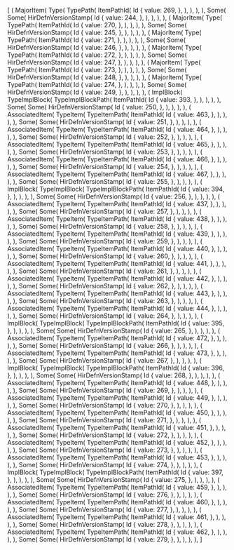 [
    (
        MajorItem(
            Type(
                TypePath(
                    ItemPathId(
                        Id {
                            value: 269,
                        },
                    ),
                ),
            ),
        ),
        Some(
            Some(
                HirDefnVersionStamp(
                    Id {
                        value: 244,
                    },
                ),
            ),
        ),
    ),
    (
        MajorItem(
            Type(
                TypePath(
                    ItemPathId(
                        Id {
                            value: 270,
                        },
                    ),
                ),
            ),
        ),
        Some(
            Some(
                HirDefnVersionStamp(
                    Id {
                        value: 245,
                    },
                ),
            ),
        ),
    ),
    (
        MajorItem(
            Type(
                TypePath(
                    ItemPathId(
                        Id {
                            value: 271,
                        },
                    ),
                ),
            ),
        ),
        Some(
            Some(
                HirDefnVersionStamp(
                    Id {
                        value: 246,
                    },
                ),
            ),
        ),
    ),
    (
        MajorItem(
            Type(
                TypePath(
                    ItemPathId(
                        Id {
                            value: 272,
                        },
                    ),
                ),
            ),
        ),
        Some(
            Some(
                HirDefnVersionStamp(
                    Id {
                        value: 247,
                    },
                ),
            ),
        ),
    ),
    (
        MajorItem(
            Type(
                TypePath(
                    ItemPathId(
                        Id {
                            value: 273,
                        },
                    ),
                ),
            ),
        ),
        Some(
            Some(
                HirDefnVersionStamp(
                    Id {
                        value: 248,
                    },
                ),
            ),
        ),
    ),
    (
        MajorItem(
            Type(
                TypePath(
                    ItemPathId(
                        Id {
                            value: 274,
                        },
                    ),
                ),
            ),
        ),
        Some(
            Some(
                HirDefnVersionStamp(
                    Id {
                        value: 249,
                    },
                ),
            ),
        ),
    ),
    (
        ImplBlock(
            TypeImplBlock(
                TypeImplBlockPath(
                    ItemPathId(
                        Id {
                            value: 393,
                        },
                    ),
                ),
            ),
        ),
        Some(
            Some(
                HirDefnVersionStamp(
                    Id {
                        value: 250,
                    },
                ),
            ),
        ),
    ),
    (
        AssociatedItem(
            TypeItem(
                TypeItemPath(
                    ItemPathId(
                        Id {
                            value: 463,
                        },
                    ),
                ),
            ),
        ),
        Some(
            Some(
                HirDefnVersionStamp(
                    Id {
                        value: 251,
                    },
                ),
            ),
        ),
    ),
    (
        AssociatedItem(
            TypeItem(
                TypeItemPath(
                    ItemPathId(
                        Id {
                            value: 464,
                        },
                    ),
                ),
            ),
        ),
        Some(
            Some(
                HirDefnVersionStamp(
                    Id {
                        value: 252,
                    },
                ),
            ),
        ),
    ),
    (
        AssociatedItem(
            TypeItem(
                TypeItemPath(
                    ItemPathId(
                        Id {
                            value: 465,
                        },
                    ),
                ),
            ),
        ),
        Some(
            Some(
                HirDefnVersionStamp(
                    Id {
                        value: 253,
                    },
                ),
            ),
        ),
    ),
    (
        AssociatedItem(
            TypeItem(
                TypeItemPath(
                    ItemPathId(
                        Id {
                            value: 466,
                        },
                    ),
                ),
            ),
        ),
        Some(
            Some(
                HirDefnVersionStamp(
                    Id {
                        value: 254,
                    },
                ),
            ),
        ),
    ),
    (
        AssociatedItem(
            TypeItem(
                TypeItemPath(
                    ItemPathId(
                        Id {
                            value: 467,
                        },
                    ),
                ),
            ),
        ),
        Some(
            Some(
                HirDefnVersionStamp(
                    Id {
                        value: 255,
                    },
                ),
            ),
        ),
    ),
    (
        ImplBlock(
            TypeImplBlock(
                TypeImplBlockPath(
                    ItemPathId(
                        Id {
                            value: 394,
                        },
                    ),
                ),
            ),
        ),
        Some(
            Some(
                HirDefnVersionStamp(
                    Id {
                        value: 256,
                    },
                ),
            ),
        ),
    ),
    (
        AssociatedItem(
            TypeItem(
                TypeItemPath(
                    ItemPathId(
                        Id {
                            value: 437,
                        },
                    ),
                ),
            ),
        ),
        Some(
            Some(
                HirDefnVersionStamp(
                    Id {
                        value: 257,
                    },
                ),
            ),
        ),
    ),
    (
        AssociatedItem(
            TypeItem(
                TypeItemPath(
                    ItemPathId(
                        Id {
                            value: 438,
                        },
                    ),
                ),
            ),
        ),
        Some(
            Some(
                HirDefnVersionStamp(
                    Id {
                        value: 258,
                    },
                ),
            ),
        ),
    ),
    (
        AssociatedItem(
            TypeItem(
                TypeItemPath(
                    ItemPathId(
                        Id {
                            value: 439,
                        },
                    ),
                ),
            ),
        ),
        Some(
            Some(
                HirDefnVersionStamp(
                    Id {
                        value: 259,
                    },
                ),
            ),
        ),
    ),
    (
        AssociatedItem(
            TypeItem(
                TypeItemPath(
                    ItemPathId(
                        Id {
                            value: 440,
                        },
                    ),
                ),
            ),
        ),
        Some(
            Some(
                HirDefnVersionStamp(
                    Id {
                        value: 260,
                    },
                ),
            ),
        ),
    ),
    (
        AssociatedItem(
            TypeItem(
                TypeItemPath(
                    ItemPathId(
                        Id {
                            value: 441,
                        },
                    ),
                ),
            ),
        ),
        Some(
            Some(
                HirDefnVersionStamp(
                    Id {
                        value: 261,
                    },
                ),
            ),
        ),
    ),
    (
        AssociatedItem(
            TypeItem(
                TypeItemPath(
                    ItemPathId(
                        Id {
                            value: 442,
                        },
                    ),
                ),
            ),
        ),
        Some(
            Some(
                HirDefnVersionStamp(
                    Id {
                        value: 262,
                    },
                ),
            ),
        ),
    ),
    (
        AssociatedItem(
            TypeItem(
                TypeItemPath(
                    ItemPathId(
                        Id {
                            value: 443,
                        },
                    ),
                ),
            ),
        ),
        Some(
            Some(
                HirDefnVersionStamp(
                    Id {
                        value: 263,
                    },
                ),
            ),
        ),
    ),
    (
        AssociatedItem(
            TypeItem(
                TypeItemPath(
                    ItemPathId(
                        Id {
                            value: 444,
                        },
                    ),
                ),
            ),
        ),
        Some(
            Some(
                HirDefnVersionStamp(
                    Id {
                        value: 264,
                    },
                ),
            ),
        ),
    ),
    (
        ImplBlock(
            TypeImplBlock(
                TypeImplBlockPath(
                    ItemPathId(
                        Id {
                            value: 395,
                        },
                    ),
                ),
            ),
        ),
        Some(
            Some(
                HirDefnVersionStamp(
                    Id {
                        value: 265,
                    },
                ),
            ),
        ),
    ),
    (
        AssociatedItem(
            TypeItem(
                TypeItemPath(
                    ItemPathId(
                        Id {
                            value: 472,
                        },
                    ),
                ),
            ),
        ),
        Some(
            Some(
                HirDefnVersionStamp(
                    Id {
                        value: 266,
                    },
                ),
            ),
        ),
    ),
    (
        AssociatedItem(
            TypeItem(
                TypeItemPath(
                    ItemPathId(
                        Id {
                            value: 473,
                        },
                    ),
                ),
            ),
        ),
        Some(
            Some(
                HirDefnVersionStamp(
                    Id {
                        value: 267,
                    },
                ),
            ),
        ),
    ),
    (
        ImplBlock(
            TypeImplBlock(
                TypeImplBlockPath(
                    ItemPathId(
                        Id {
                            value: 396,
                        },
                    ),
                ),
            ),
        ),
        Some(
            Some(
                HirDefnVersionStamp(
                    Id {
                        value: 268,
                    },
                ),
            ),
        ),
    ),
    (
        AssociatedItem(
            TypeItem(
                TypeItemPath(
                    ItemPathId(
                        Id {
                            value: 448,
                        },
                    ),
                ),
            ),
        ),
        Some(
            Some(
                HirDefnVersionStamp(
                    Id {
                        value: 269,
                    },
                ),
            ),
        ),
    ),
    (
        AssociatedItem(
            TypeItem(
                TypeItemPath(
                    ItemPathId(
                        Id {
                            value: 449,
                        },
                    ),
                ),
            ),
        ),
        Some(
            Some(
                HirDefnVersionStamp(
                    Id {
                        value: 270,
                    },
                ),
            ),
        ),
    ),
    (
        AssociatedItem(
            TypeItem(
                TypeItemPath(
                    ItemPathId(
                        Id {
                            value: 450,
                        },
                    ),
                ),
            ),
        ),
        Some(
            Some(
                HirDefnVersionStamp(
                    Id {
                        value: 271,
                    },
                ),
            ),
        ),
    ),
    (
        AssociatedItem(
            TypeItem(
                TypeItemPath(
                    ItemPathId(
                        Id {
                            value: 451,
                        },
                    ),
                ),
            ),
        ),
        Some(
            Some(
                HirDefnVersionStamp(
                    Id {
                        value: 272,
                    },
                ),
            ),
        ),
    ),
    (
        AssociatedItem(
            TypeItem(
                TypeItemPath(
                    ItemPathId(
                        Id {
                            value: 452,
                        },
                    ),
                ),
            ),
        ),
        Some(
            Some(
                HirDefnVersionStamp(
                    Id {
                        value: 273,
                    },
                ),
            ),
        ),
    ),
    (
        AssociatedItem(
            TypeItem(
                TypeItemPath(
                    ItemPathId(
                        Id {
                            value: 453,
                        },
                    ),
                ),
            ),
        ),
        Some(
            Some(
                HirDefnVersionStamp(
                    Id {
                        value: 274,
                    },
                ),
            ),
        ),
    ),
    (
        ImplBlock(
            TypeImplBlock(
                TypeImplBlockPath(
                    ItemPathId(
                        Id {
                            value: 397,
                        },
                    ),
                ),
            ),
        ),
        Some(
            Some(
                HirDefnVersionStamp(
                    Id {
                        value: 275,
                    },
                ),
            ),
        ),
    ),
    (
        AssociatedItem(
            TypeItem(
                TypeItemPath(
                    ItemPathId(
                        Id {
                            value: 459,
                        },
                    ),
                ),
            ),
        ),
        Some(
            Some(
                HirDefnVersionStamp(
                    Id {
                        value: 276,
                    },
                ),
            ),
        ),
    ),
    (
        AssociatedItem(
            TypeItem(
                TypeItemPath(
                    ItemPathId(
                        Id {
                            value: 460,
                        },
                    ),
                ),
            ),
        ),
        Some(
            Some(
                HirDefnVersionStamp(
                    Id {
                        value: 277,
                    },
                ),
            ),
        ),
    ),
    (
        AssociatedItem(
            TypeItem(
                TypeItemPath(
                    ItemPathId(
                        Id {
                            value: 461,
                        },
                    ),
                ),
            ),
        ),
        Some(
            Some(
                HirDefnVersionStamp(
                    Id {
                        value: 278,
                    },
                ),
            ),
        ),
    ),
    (
        AssociatedItem(
            TypeItem(
                TypeItemPath(
                    ItemPathId(
                        Id {
                            value: 462,
                        },
                    ),
                ),
            ),
        ),
        Some(
            Some(
                HirDefnVersionStamp(
                    Id {
                        value: 279,
                    },
                ),
            ),
        ),
    ),
]